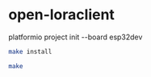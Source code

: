 # open-loraclient

platformio project init --board esp32dev

```bash
make install
```

```bash
make
``` 